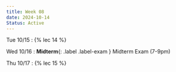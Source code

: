 ```yaml
---
title: Week 08
date: 2024-10-14
Status: Active
---
```


Tue 10/15
: {% lec 14 %}

Wed 10/16
: **Midterm**{: .label .label-exam } Midterm Exam (7-9pm)

Thu 10/17
: {% lec 15 %}